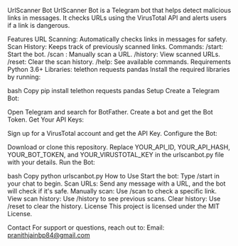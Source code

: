 UrlScanner Bot
UrlScanner Bot is a Telegram bot that helps detect malicious links in messages. It checks URLs using the VirusTotal API and alerts users if a link is dangerous.

Features
URL Scanning: Automatically checks links in messages for safety.
Scan History: Keeps track of previously scanned links.
Commands:
/start: Start the bot.
/scan <URL>: Manually scan a URL.
/history: View scanned URLs.
/reset: Clear the scan history.
/help: See available commands.
Requirements
Python 3.6+
Libraries:
telethon
requests
pandas
Install the required libraries by running:

bash
Copy
pip install telethon requests pandas
Setup
Create a Telegram Bot:

Open Telegram and search for BotFather.
Create a bot and get the Bot Token.
Get Your API Keys:

Sign up for a VirusTotal account and get the API Key.
Configure the Bot:

Download or clone this repository.
Replace YOUR_API_ID, YOUR_API_HASH, YOUR_BOT_TOKEN, and YOUR_VIRUSTOTAL_KEY in the urlscanbot.py file with your details.
Run the Bot:

bash
Copy
python urlscanbot.py
How to Use
Start the bot: Type /start in your chat to begin.
Scan URLs: Send any message with a URL, and the bot will check if it's safe.
Manually scan: Use /scan <URL> to check a specific link.
View scan history: Use /history to see previous scans.
Clear history: Use /reset to clear the history.
License
This project is licensed under the MIT License.

Contact
For support or questions, reach out to:
Email: pranithjainbp84@gmail.com
